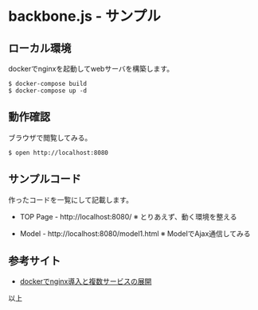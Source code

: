 # backbone.js - サンプル

## ローカル環境
dockerでnginxを起動してwebサーバを構築します。
```
$ docker-compose build
$ docker-compose up -d
```

## 動作確認
ブラウザで閲覧してみる。
```
$ open http://localhost:8080
```

## サンプルコード
作ったコードを一覧にして記載します。

- TOP Page - http://localhost:8080/
※ とりあえず、動く環境を整える

- Model - http://localhost:8080/model1.html
※ ModelでAjax通信してみる

## 参考サイト
- [dockerでnginx導入と複数サービスの展開](https://qiita.com/asylum/items/05d8dc4cc4671d7a5d4f)

以上

